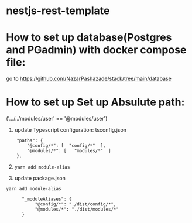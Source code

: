 # nestjs-rest-template

# How to set up database(Postgres and PGadmin) with docker compose file:
go to https://github.com/NazarPashazade/stack/tree/main/database


# How to set up Set up Absulute path:  
('.../../modules/user' == '@modules/user')

1) update Typescript configuration: tsconfig.json

```
    "paths": {
        "@config/*": [  "config/*"  ],
        "@modules/*": [   "modules/*"  ]
    },
```


2) ``` yarn add module-alias ```


3) update package.json 

``` yarn add module-alias ```

 ```
       "_moduleAliases": {
            "@config/*": "./dist/config/*",
            "@modules/*": "./dist/modules/*"
       }
 ```
